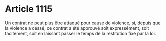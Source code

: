 # Article 1115

Un contrat ne peut plus être attaqué pour cause de violence, si, depuis que la violence a cessé, ce contrat a été approuvé soit expressément, soit tacitement, soit en laissant passer le temps de la restitution fixé par la loi.
